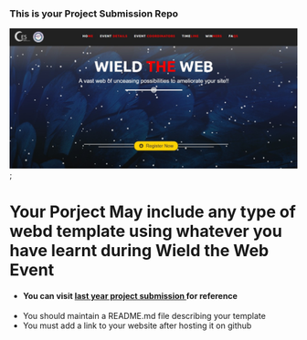 ### This is your Project Submission Repo 
[![Wield the Web](/images/wtw.jpeg)](https://wtwces.netlify.app/);
<h1> Your Porject May include any type of webd template using whatever you have learnt during Wield the Web Event</h1>

- #### You can visit <a href="https://cool-front-end-templates.netlify.app/">last year project submission </a> for reference  
<ul>
<li> You should maintain a README.md file describing your template</li>
<li> You must add a link to your website after hosting it on github </li>
</ul>
